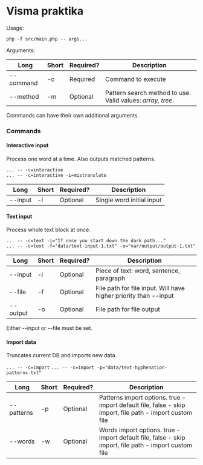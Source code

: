 # Visma praktika

Usage:
  
`php -f src/main.php -- args...`

Arguments:

Long | Short | Required? | Description  
--- | --- | --- | ---  
--command | -c | Required | Command to execute
--method | -m | Optional | Pattern search method to use. Valid values: *array, tree*.

Commands can have their own additional arguments.

### Commands
#### Interactive input

Process one word at a time. Also outputs matched patterns.

`... -- -c=interactive`  
`... -- -c=interactive -i=mistranslate` 

Long | Short | Required? | Description  
--- | --- | --- | ---  
--input | -i | Optional | Single word initial input


#### Text input
Process whole text block at once.

`... -- -c=text -i="If once you start down the dark path..."`  
`... -- -c=text -f="data/text-input-1.txt" -o="var/output/output-1.txt"`

Long | Short | Required? | Description  
--- | --- | --- | ---  
--input | -i | Optional | Piece of text: word, sentence, paragraph
--file | -f | Optional | File path for file input. Will have higher priority than --input
--output | -o | Optional | File path for file output

Either --input or --file must be set.

#### Import data
Truncates current DB and imports new data.

`... -- -c=import` 
`... -- -c=import -p="data/text-hyphenation-patterns.txt"`
 
Long | Short | Required? | Description  
--- | --- | --- | ---  
--patterns | -p | Optional | Patterns import options. true - import default file, false - skip import, file path - import custom file
--words | -w | Optional | Words import options. true - import default file, false - skip import, file path - import custom file
